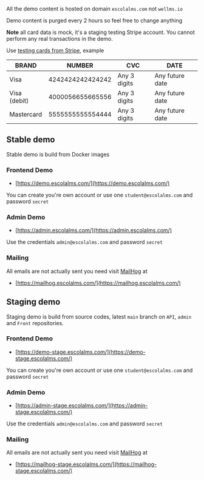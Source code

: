All the demo content is hosted on domain `escolalms.com` not `wellms.io`

Demo content is purged every 2 hours so feel free to change anything

**Note** all card data is mock, it's a staging testing Stripe account.
You cannot perform any real transactions in the demo.

Use [testing cards from Stripe](https://stripe.com/docs/testing?numbers-or-method-or-token=card-numbers), example

| BRAND        | NUMBER           | CVC          | DATE            |
| ------------ | ---------------- | ------------ | --------------- |
| Visa         | 4242424242424242 | Any 3 digits | Any future date |
| Visa (debit) | 4000056655665556 | Any 3 digits | Any future date |
| Mastercard   | 5555555555554444 | Any 3 digits | Any future date |

## Stable demo

Stable demo is build from Docker images

### Frontend Demo

- [https://demo.escolalms.com/](https://demo.escolalms.com/)

You can create you're own account or use one `student@escolalms.com` and password `secret`

### Admin Demo

- [https://admin.escolalms.com/](https://admin.escolalms.com/)

Use the credentials `admin@escolalms.com` and password `secret`

### Mailing

All emails are not actually sent you need visit [MailHog](https://github.com/mailhog/MailHog) at

- [https://mailhog.escolalms.com/](https://mailhog.escolalms.com/)

## Staging demo

Staging demo is build from source codes, latest `main` branch on `API`, `admin` and `Front` repositories.

### Frontend Demo

- [https://demo-stage.escolalms.com/](https://demo-stage.escolalms.com/)

You can create you're own account or use one `student@escolalms.com` and password `secret`

### Admin Demo

- [https://admin-stage.escolalms.com/](https://admin-stage.escolalms.com/)

Use the credentials `admin@escolalms.com` and password `secret`

### Mailing

All emails are not actually sent you need visit [MailHog](https://github.com/mailhog/MailHog) at

- [https://mailhog-stage.escolalms.com/](https://mailhog-stage.escolalms.com/)
